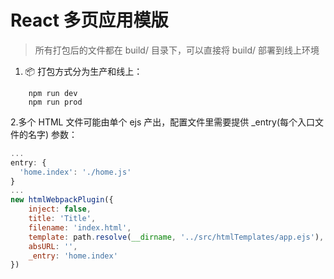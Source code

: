 # React 多页应用模版

> 所有打包后的文件都在 build/ 目录下，可以直接将 build/ 部署到线上环境

1. 📦 打包方式分为生产和线上：
```bash:
    npm run dev
    npm run prod
```

2.多个 HTML 文件可能由单个 ejs 产出，配置文件里需要提供 _entry(每个入口文件的名字) 参数：
```javascript
...
entry: {
  'home.index': './home.js'
}
...
new htmlWebpackPlugin({
    inject: false,
    title: 'Title',
    filename: 'index.html',
    template: path.resolve(__dirname, '../src/htmlTemplates/app.ejs'),
    absURL: '',
    _entry: 'home.index'
})
```
